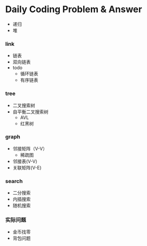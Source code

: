 # Daily Coding Problem & Answer
- 递归
- 堆
### link
- 链表
- 双向链表
- todo
    - 循环链表
    - 有序链表

### tree
- 二叉搜索树
- 自平衡二叉搜索树
    - AVL
    - 红黑树

### graph
- 邻接矩阵（V-V）
    - 稀疏图
- 邻接表(V-V)
- 关联矩阵(V-E)

### search
- 二分搜索
- 内插搜索
- 随机搜索

### 实际问题
- 金币找零
- 背包问题

